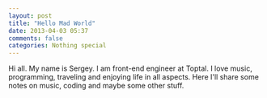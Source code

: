 ```yaml
---
layout: post
title: "Hello Mad World"
date: 2013-04-03 05:37
comments: false
categories: Nothing special
---
```

Hi all. My name is Sergey. I am front-end engineer at Toptal. I love music, programming, traveling and enjoying life in all aspects. Here I'll share some notes on music, coding and maybe some other stuff.
